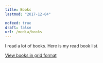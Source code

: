 ```yaml
---
title: Books
lastmod: "2017-12-04"

nofeed: true
draft: false
url: /media/books
---
```


I read a lot of books. Here is my read book list.

[View books in grid format](/books/grid)
